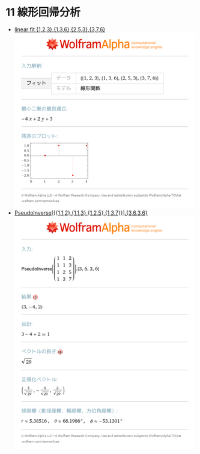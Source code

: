 # 11 線形回帰分析
- [linear fit \{1,2,3\},\{1,3,6\},\{2,5,3\},\{3,7,6\}](https://www.wolframalpha.com/input?i=linear%20fit%20%7B1%2C2%2C3%7D%2C%7B1%2C3%2C6%7D%2C%7B2%2C5%2C3%7D%2C%7B3%2C7%2C6%7D)<br>![linear fit \{1,2,3\},\{1,3,6\},\{2,5,3\},\{3,7,6\}](images/01.png)
- [PseudoInverse\[\{\{1,1,2\},\{1,1,3\},\{1,2,5\},\{1,3,7\}\}\]\.\{3,6,3,6\}](https://www.wolframalpha.com/input?i=PseudoInverse%5B%7B%7B1%2C1%2C2%7D%2C%7B1%2C1%2C3%7D%2C%7B1%2C2%2C5%7D%2C%7B1%2C3%2C7%7D%7D%5D.%7B3%2C6%2C3%2C6%7D)<br>![PseudoInverse\[\{\{1,1,2\},\{1,1,3\},\{1,2,5\},\{1,3,7\}\}\]\.\{3,6,3,6\}](images/02.png)

